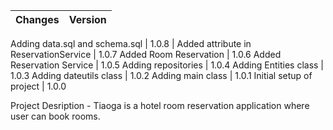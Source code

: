 Changes  | Version
------------- | -------------

Adding data.sql and schema.sql | 1.0.8 |
Added attribute in ReservationService | 1.0.7
Added Room Reservation | 1.0.6
Added Reservation Service | 1.0.5
Adding repositories | 1.0.4
Adding Entities class   | 1.0.3
Adding dateutils class  | 1.0.2
Adding main class  | 1.0.1
Initial setup of project  | 1.0.0

Project Desription - Tiaoga is a hotel room reservation application where user can book rooms. 
